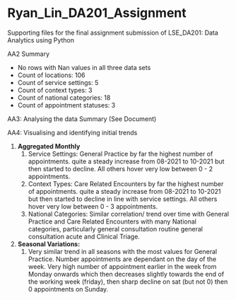 # Ryan_Lin_DA201_Assignment
Supporting files for the final assignment submission of LSE_DA201: Data Analytics using Python

AA2 Summary  
- No rows with Nan values in all three data sets
- Count of locations:  106
- Count of service settings: 5
- Count of context types:  3
- Count of national categories:  18
- Count of appointment statuses:  3

AA3: Analysing the data Summary (See Document)

AA4: Visualising and identifying initial trends
1. **Aggregated Monthly**
    1. Service Settings: General Practice by far the highest number of appointments. quite a steady increase from 08-2021 to 10-2021 but then started to decline. All others hover very low between 0 - 2 appointments. 
    2. Context Types: Care Related Encounters by far the highest number of appointments. quite a steady increase from 08-2021 to 10-2021 but then started to decline in line with service settings. All others hover very low between 0 - 3 appointments. 
    3. National Categories: Similar correlation/ trend over time with General Practice and Care Related Encounters with many National categories, particularly general consultation routine general consultation acute and Clinical Triage. 
2. ****************************************Seasonal Variations:**************************************** 
    1. Very similar trend in all seasons with the most values for General Practice. Number appointments are dependant on the day of the week. Very high number of appointment earlier in the week from Monday onwards which then decreases slightly towards the end of the working week (friday), then sharp decline on sat (but not 0) then 0 appointments on Sunday.
